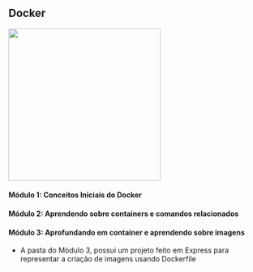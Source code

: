 ## Docker

<img style="width: 300px" src="https://logos-world.net/wp-content/uploads/2021/02/Docker-Symbol.png">

#### Módulo 1: Conceitos Iniciais do Docker
#### Módulo 2: Aprendendo sobre containers e comandos relacionados
#### Módulo 3: Aprofundando em container e aprendendo sobre imagens
<ul>
  <li>A pasta do Módulo 3, possui um projeto feito em Express para representar a criação de imagens usando Dockerfile</li>
</ul>
